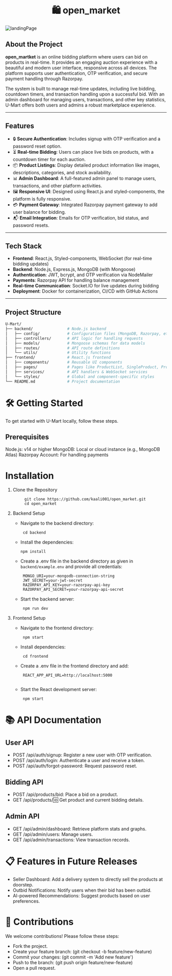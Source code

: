 <h1 align="center">🛍️ open_market</h1>

![landingPage](image.png)
## About the Project
**open_martket** is an online bidding platform where users can bid on products in real-time. It provides an engaging auction experience with a beautiful and modern user interface, responsive across all devices. The platform supports user authentication, OTP verification, and secure payment handling through Razorpay.

The system is built to manage real-time updates, including live bidding, countdown timers, and transaction handling upon a successful bid. With an admin dashboard for managing users, transactions, and other key statistics, U-Mart offers both users and admins a robust marketplace experience.

---

## Features

- 🔒 **Secure Authentication**: Includes signup with OTP verification and a password reset option.
- ⏳ **Real-time Bidding**: Users can place live bids on products, with a countdown timer for each auction.
- 📦 **Product Listings**: Display detailed product information like images, descriptions, categories, and stock availability.
- 📊 **Admin Dashboard**: A full-featured admin panel to manage users, transactions, and other platform activities.
- 🖼️ **Responsive UI**: Designed using React.js and styled-components, the platform is fully responsive.
- 💳 **Payment Gateway**: Integrated Razorpay payment gateway to add user balance for bidding.
- 📬 **Email Integration**: Emails for OTP verification, bid status, and password resets.

---

## Tech Stack

- **Frontend**: React.js, Styled-components, WebSocket (for real-time bidding updates)
- **Backend**: Node.js, Express.js, MongoDB (with Mongoose)
- **Authentication**: JWT, bcrypt, and OTP verification via NodeMailer
- **Payments**: Razorpay API for handling balance management
- **Real-time Communication**: Socket.IO for live updates during bidding
- **Deployment**: Docker for containerization, CI/CD with GitHub Actions

---

## Project Structure

```bash
U-Mart/
├── backend/               # Node.js backend
│   ├── config/            # Configuration files (MongoDB, Razorpay, etc.)
│   ├── controllers/       # API logic for handling requests
│   ├── models/            # Mongoose schemas for data models
│   ├── routes/            # API route definitions
│   └── utils/             # Utility functions
├── frontend/              # React.js frontend
│   ├── components/        # Reusable UI components
│   ├── pages/             # Pages like ProductList, SingleProduct, Profile, etc.
│   ├── services/          # API handlers & WebSocket services
│   └── styles/            # Global and component-specific styles
└── README.md              # Project documentation
```

# 🛠️ Getting Started
To get started with U-Mart locally, follow these steps.

## Prerequisites
Node.js: v14 or higher
MongoDB: Local or cloud instance (e.g., MongoDB Atlas)
Razorpay Account: For handling payments


# Installation

1. Clone the Repository

   ```
        git clone https://github.com/kaali001/open_market.git
        cd open_market
   ```
   
3. Backend Setup

   -  Navigate to the backend directory:

      ```
       cd backend
      ```

   -  Install the dependencies:

       ```
       npm install
       ```

   -  Create a .env file in the backend directory as given in `backend/example.env` and provide all credentials:

      ```
       MONGO_URI=your-mongodb-connection-string
       JWT_SECRET=your-jwt-secret
       RAZORPAY_API_KEY=your-razorpay-api-key
       RAZORPAY_API_SECRET=your-razorpay-api-secret

      ```

   -  Start the backend server:

      ```
       npm run dev
      ```

5. Frontend Setup

    - Navigate to the frontend directory:

      ```
       npm start

      ```
    
    - Install dependencies:

      ```
       cd frontend

      ```
    
    - Create a .env file in the frontend directory and add:

      ```
       REACT_APP_API_URL=http://localhost:5000


      ```
    
    - Start the React development server:

      ```
       npm start

      ```

# 📚 API Documentation
 ## User API
   - POST /api/auth/signup: Register a new user with OTP verification.
   - POST /api/auth/login: Authenticate a user and receive a token.
   - POST /api/auth/forgot-password: Request password reset.

 ## Bidding API
   - POST /api/products/bid: Place a bid on a product.
   - GET /api/products/:id: Get product and current bidding details.
    
 ## Admin API
   - GET /api/admin/dashboard: Retrieve platform stats and graphs.
   - GET /api/admin/users: Manage users.
   - GET /api/admin/transactions: View transaction records.


# 📋 Features in Future Releases
  - Seller Dashboard: Add a delivery system to directly sell the products at doorstep.
  - Outbid Notifications: Notify users when their bid has been outbid.
  - AI-powered Recommendations: Suggest products based on user preferences.


# 🤝 Contributions

We welcome contributions! Please follow these steps:

 - Fork the project.
 - Create your feature branch: (git checkout -b feature/new-feature)
 - Commit your changes: (git commit -m 'Add new feature')
 - Push to the branch: (git push origin feature/new-feature)
 - Open a pull request.


